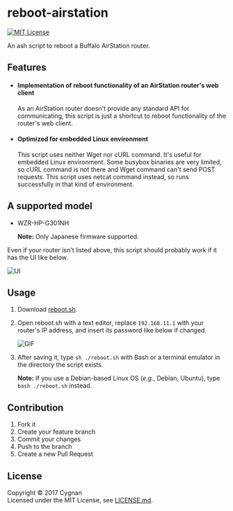 # reboot-airstation

[![MIT License](http://img.shields.io/badge/license-MIT-cccc00.svg?style=flat)](LICENSE.md)

An ash script to reboot a Buffalo AirStation router.

## Features

- #### Implementation of reboot functionality of an AirStation router's web client

  As an AirStation router doesn't provide any standard API for communicating, this script is just a shortcut to reboot functionality of the router's web client.

- #### Optimized for embedded Linux environment

  This script uses neither Wget nor cURL command. It's useful for embedded Linux environment. Some busybox binaries are very limited, so cURL command is not there and Wget command can't send POST requests. This script uses netcat command instead, so runs successfully in that kind of environment.

## A supported model

- WZR-HP-G301NH

  **Note:** Only Japanese firmware supported.

Even if your router isn't listed above, this script should probably work if it has the UI like below.

![UI](https://user-images.githubusercontent.com/25865313/27252525-91070486-539b-11e7-8f55-0fca3da6d5d2.jpg)

## Usage

1. Download [reboot.sh](https://raw.githubusercontent.com/cygnan/reboot-airstation/master/reboot.sh).

1. Open reboot.sh with a text editor, replace `192.168.11.1` with your router's IP address, and insert its password like below if changed.

   ![GIF](https://user-images.githubusercontent.com/25865313/27253001-eeca661c-53a5-11e7-82ac-93fc29d49ae2.gif)

3. After saving it, type `sh ./reboot.sh` with Bash or a terminal emulator in the directory the script exists.

   **Note:** If you use a Debian-based Linux OS (_e.g._, Debian, Ubuntu), type `bash ./reboot.sh` instead.

## Contribution

1. Fork it
1. Create your feature branch
1. Commit your changes
1. Push to the branch
1. Create a new Pull Request

## License

Copyright &copy; 2017 Cygnan  
Licensed under the MIT License, see [LICENSE.md](LICENSE.md).

